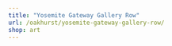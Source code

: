 ```yaml
---
title: "Yosemite Gateway Gallery Row"
url: /oakhurst/yosemite-gateway-gallery-row/
shop: art
---
```

